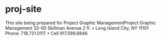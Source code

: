 # proj-site

This site being prepared for 
Project Graphic ManagementProject Graphic Management
32-00 Skillman Avenue 2 fl. • Long Island City, NY 11101
Phone: 718.721.0117 • Cell 917.599.8846
